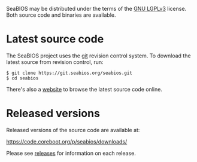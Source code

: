 SeaBIOS may be distributed under the terms of the [GNU
LGPLv3](https://www.gnu.org/licenses/lgpl-3.0-standalone.html) license.
Both source code and binaries are available.

Latest source code
==================

The SeaBIOS project uses the [git](https://git-scm.com/) revision
control system. To download the latest source from revision control,
run:

```
$ git clone https://git.seabios.org/seabios.git
$ cd seabios
```

There's also a [website](http://git.seabios.org/) to browse the latest
source code online.

Released versions
=================

Released versions of the source code are available at:

<https://code.coreboot.org/p/seabios/downloads/>

Please see [releases](Releases) for information on each release.
